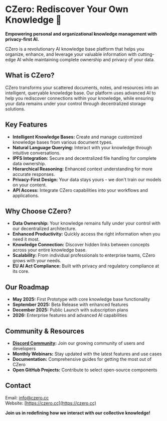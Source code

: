 # CZero: Rediscover Your Own Knowledge 🧠

**Empowering personal and organizational knowledge management with privacy-first AI.**

CZero is a revolutionary AI knowledge base platform that helps you organize, enhance, and leverage your valuable information with cutting-edge AI while maintaining complete ownership and privacy of your data.

## What is CZero?

CZero transforms your scattered documents, notes, and resources into an intelligent, queryable knowledge base. Our platform uses advanced AI to help you rediscover connections within your knowledge, while ensuring your data remains under your control through decentralized storage solutions.

## Key Features

* **Intelligent Knowledge Bases:** Create and manage customized knowledge bases from various document types.
* **Natural Language Querying:** Interact with your knowledge through intuitive conversations.
* **IPFS Integration:** Secure and decentralized file handling for complete data ownership.
* **Hierarchical Reasoning:** Enhanced context understanding for more accurate responses.
* **Privacy-First Design:** Your data stays yours - we don't train our models on your content.
* **API Access:** Integrate CZero capabilities into your workflows and applications.

## Why Choose CZero?

* **Data Ownership:** Your knowledge remains fully under your control with our decentralized architecture.
* **Enhanced Productivity:** Quickly access the right information when you need it most.
* **Knowledge Connection:** Discover hidden links between concepts across your entire knowledge base.
* **Scalability:** From individual professionals to enterprise teams, CZero grows with your needs.
* **EU AI Act Compliance:** Built with privacy and regulatory compliance at its core.

## Our Roadmap

* **May 2025:** First Prototype with core knowledge base functionality
* **September 2025:** Beta Release with enhanced features
* **December 2025:** Public Launch with subscription plans
* **2026:** Enterprise features and advanced AI capabilities

## Community & Resources

* **[Discord Community](https://discord.gg/yjEUkUTEak):** Join our growing community of users and developers
* **Monthly Webinars:** Stay updated with the latest features and use cases
* **Documentation:** Comprehensive guides for getting the most out of CZero
* **Open GitHub Projects:** Contribute to select open-source components

## Contact

Email: [info@czero.cc](mailto:info@czero.cc)  
Website: [https://czero.cc](https://czero.cc)

**Join us in redefining how we interact with our collective knowledge!**
